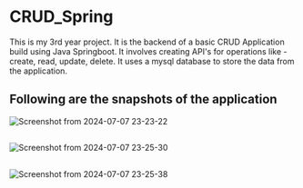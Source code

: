 # CRUD_Spring

This is my 3rd year project. It is the backend of a basic CRUD Application build using Java Springboot.
It involves creating API's for operations like - create, read, update, delete. It uses a mysql database to store the data from the application.

## Following are the snapshots of the application

![Screenshot from 2024-07-07 23-23-22](https://github.com/Srishti153/CRUD_React/assets/56726634/5e8256b0-b3e5-436c-8546-7b6925259657)
##
![Screenshot from 2024-07-07 23-25-30](https://github.com/Srishti153/CRUD_React/assets/56726634/93b21953-d559-42c3-9ef2-aad67ba76fd3)
##
![Screenshot from 2024-07-07 23-25-38](https://github.com/Srishti153/CRUD_React/assets/56726634/f4f041c9-eade-469b-bd16-d1e901cc8c92)

